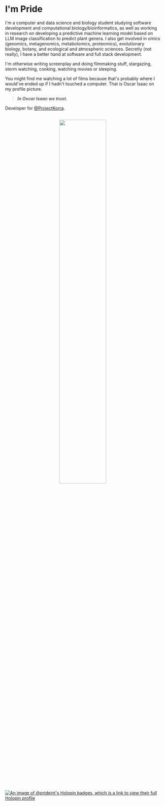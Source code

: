 # I'm Pride

I'm a computer and data science and biology student studying software development and computational biology/bioinformatics, as well as working in research on developing a predictive machine learning model
based on LLM image classification to predict plant genera. I also get involved in omics (genomics, metagenomics, metabolomics, proteomics), evolutionary biology, botany, and ecological and atmospheric sciences.
Secretly (not really), I have a better hand at software and full stack development.

I'm otherwise writing screenplay and doing filmmaking stuff, stargazing, storm watching, cooking, watching movies or sleeping.

You might find me watching a lot of films because that's probably where I would've ended up if I hadn't touched a computer. That is Oscar Isaac on my profile picture. 
> ***In Oscar Isaac we trust.***

Developer for [@ProjectKorra](https://github.com/ProjectKorra).

##

<p align="center">
  <img src="https://github.com/user-attachments/assets/7d466a81-b9bd-4c20-8ce1-31398697e303" width="55%"/>
</p>

##

[![An image of @prideint's Holopin badges, which is a link to view their full Holopin profile](https://holopin.me/prideint)](https://holopin.io/@prideint)
